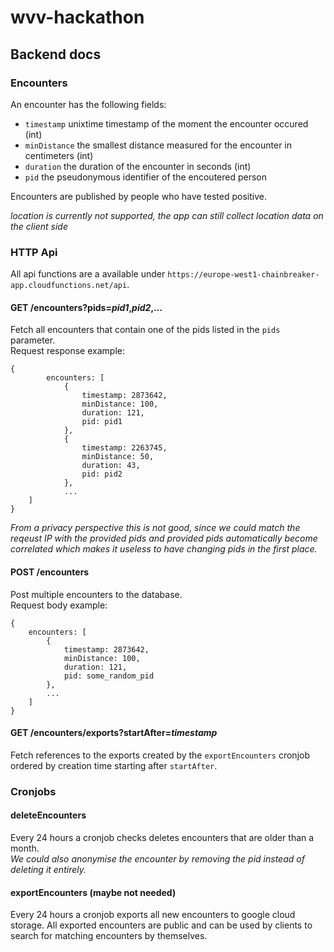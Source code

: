 # wvv-hackathon


## Backend docs

### Encounters

An encounter has the following fields:
* `timestamp` unixtime timestamp of the moment the encounter occured (int)
* `minDistance` the smallest distance measured for the encounter in centimeters (int)
* `duration` the duration of the encounter in seconds (int)
* `pid` the pseudonymous identifier of the encoutered person

Encounters are published by people who have tested positive.

*location is currently not supported, the app can still collect location data on the client side*

### HTTP Api

All api functions are a available under `https://europe-west1-chainbreaker-app.cloudfunctions.net/api`.

#### GET /encounters?pids=*pid1*,*pid2*,...
Fetch all encounters that contain one of the pids listed in the `pids` parameter.  
Request response example:
```
{
		encounters: [
			{
				timestamp: 2873642,
				minDistance: 100,
				duration: 121,
				pid: pid1
			},
			{
				timestamp: 2263745,
				minDistance: 50,
				duration: 43,
				pid: pid2
			},
			...
	]
}
```

*From a privacy perspective this is not good, since we could match the reqeust IP with the provided pids and provided pids automatically become correlated which makes it useless to have changing pids in the first place.*

#### POST /encounters
Post multiple encounters to the database.  
Request body example:
```
{
	encounters: [
		{
			timestamp: 2873642,
			minDistance: 100,
			duration: 121,
			pid: some_random_pid
		},
		...
	]
}
```

#### GET /encounters/exports?startAfter=*timestamp*
Fetch references to the exports created by the `exportEncounters` cronjob ordered by creation time starting after `startAfter`.

### Cronjobs

#### deleteEncounters
Every 24 hours a cronjob checks deletes encounters that are older than a month.  
*We could also anonymise the encounter by removing the pid instead of deleting it entirely.*

#### exportEncounters (maybe not needed)
Every 24 hours a cronjob exports all new encounters to google cloud storage. All exported encounters are public and can be used by clients to search for matching encounters by themselves.